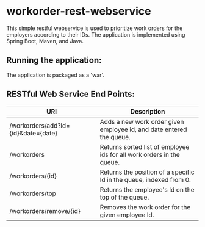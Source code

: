 # workorder-rest-webservice
This simple restful webservice is used to prioritize work orders for the employers according to their IDs.
The application is implemented using Spring Boot, Maven, and Java.

## Running the application:
The application is packaged as a 'war'.

## RESTful Web Service End Points:
|              URI                   |                               Description                               |
|------------------------------------|-------------------------------------------------------------------------|
|/workorders/add?id={id}&date={date} | Adds a new work order given employee id, and date entered the queue.    |
|/workorders                         | Returns sorted list of employee ids for all work orders in the queue.   |
|/workorders/{id}                    | Returns the position of a specific Id in the queue, indexed from 0.     |
|/workorders/top                     | Returns the employee's Id on the top of the queue.                      |
|/workorders/remove/{id}             | Removes the work order for the given employee Id.                       |/averagetime?date={date}            | Returns average wait time by all work orders in the queue.              |
